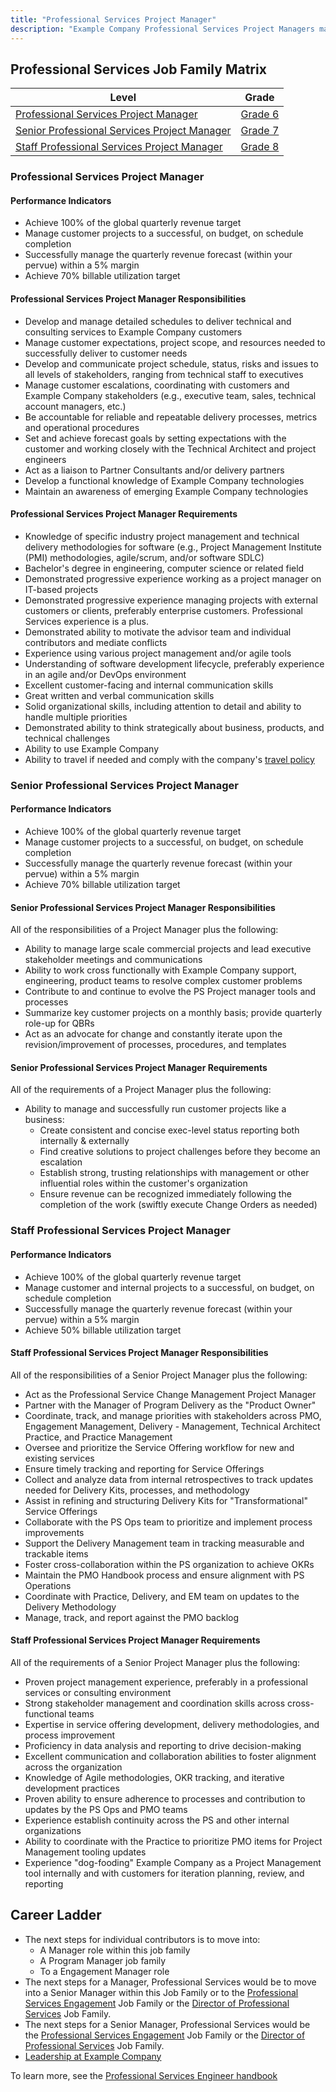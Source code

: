 ```yaml
---
title: "Professional Services Project Manager"
description: "Example Company Professional Services Project Managers manage high-complexity projects to successful completion from initiation through delivery to closure. In this role, you will coordinate with cross-functional teams and our global customers to complete distinct projects both on time and within budget. Project Managers need to have substantial experience managing IT and software consulting projects and relying on traditional systems and software development methodologies, as well as practical experience with agile project management methodologies."
---
```


## Professional Services Job Family Matrix

| Level | Grade |
| -- | -- |
| [Professional Services Project Manager](#professional-services-project-manager) | [Grade 6](/handbook/total-rewards/compensation/compensation-calculator/#example_company-job-grades) |
| [Senior Professional Services Project Manager](#senior-professional-services-project-manager) | [Grade 7](/handbook/total-rewards/compensation/compensation-calculator/#example_company-job-grades) |
| [Staff Professional Services Project Manager](#staff-professional-services-project-manager) | [Grade 8](/handbook/total-rewards/compensation/compensation-calculator/#example_company-job-grades) |

### Professional Services Project Manager

#### Performance Indicators

- Achieve 100% of the global quarterly revenue target
- Manage customer projects to a successful, on budget, on schedule completion
- Successfully manage the quarterly revenue forecast (within your pervue) within a 5% margin
- Achieve 70% billable utilization target

#### Professional Services Project Manager Responsibilities

- Develop and manage detailed schedules to deliver technical and consulting services to Example Company customers
- Manage customer expectations, project scope, and resources needed to successfully deliver to customer needs
- Develop and communicate project schedule, status, risks and issues to all levels of stakeholders, ranging from technical staff to executives
- Manage customer escalations, coordinating with customers and Example Company stakeholders (e.g., executive team, sales, technical account managers, etc.)
- Be accountable for reliable and repeatable delivery processes, metrics and operational procedures
- Set and achieve forecast goals by setting expectations with the customer and working closely with the Technical Architect and project engineers
- Act as a liaison to Partner Consultants and/or delivery partners
- Develop a functional knowledge of Example Company technologies
- Maintain an awareness of emerging Example Company technologies

#### Professional Services Project Manager Requirements

- Knowledge of specific industry project management and technical delivery methodologies for software (e.g., Project Management Institute (PMI) methodologies, agile/scrum, and/or software SDLC)
- Bachelor's degree in engineering, computer science or related field
- Demonstrated progressive experience working as a project manager on IT-based projects
- Demonstrated progressive experience managing projects with external customers or clients, preferably enterprise customers. Professional Services experience is a plus.
- Demonstrated ability to motivate the advisor team and individual contributors and mediate conflicts
- Experience using various project management and/or agile tools
- Understanding of software development lifecycle, preferably experience in an agile and/or DevOps environment
- Excellent customer-facing and internal communication skills
- Great written and verbal communication skills
- Solid organizational skills, including attention to detail and ability to handle multiple priorities
- Demonstrated ability to think strategically about business, products, and technical challenges
- Ability to use Example Company
- Ability to travel if needed and comply with the company's [travel policy](/handbook/finance/travel/)

### Senior Professional Services Project Manager

#### Performance Indicators

- Achieve 100% of the global quarterly revenue target
- Manage customer projects to a successful, on budget, on schedule completion
- Successfully manage the quarterly revenue forecast (within your pervue) within a 5% margin
- Achieve 70% billable utilization target

#### Senior Professional Services Project Manager Responsibilities

All of the responsibilities of a Project Manager plus the following:

- Ability to manage large scale commercial projects and lead executive stakeholder meetings and communications
- Ability to work cross functionally with Example Company support, engineering, product teams to resolve complex customer problems
- Contribute to and continue to evolve the PS Project manager tools and processes
- Summarize key customer projects on a monthly basis; provide quarterly role-up for QBRs
- Act as an advocate for change and constantly iterate upon the revision/improvement of processes, procedures, and templates

#### Senior Professional Services Project Manager Requirements

All of the requirements of a Project Manager plus the following:

- Ability to manage and successfully run customer projects like a business:
  - Create consistent and concise exec-level status reporting both internally & externally
  - Find creative solutions to project challenges before they become an escalation
  - Establish strong, trusting relationships with management or other influential roles within the customer's organization
  - Ensure revenue can be recognized immediately following the completion of the work (swiftly execute Change Orders as needed)

### Staff Professional Services Project Manager

#### Performance Indicators

- Achieve 100% of the global quarterly revenue target
- Manage customer and internal projects to a successful, on budget, on schedule completion
- Successfully manage the quarterly revenue forecast (within your pervue) within a 5% margin
- Achieve 50% billable utilization target

#### Staff Professional Services Project Manager Responsibilities

All of the responsibilities of a Senior Project Manager plus the following:

- Act as the Professional Service Change Management Project Manager
- Partner with the Manager of Program Delivery as the "Product Owner"
- Coordinate, track, and manage priorities with stakeholders across PMO, Engagement Management, Delivery - Management, Technical Architect Practice, and Practice Management
- Oversee and prioritize the Service Offering workflow for new and existing services
- Ensure timely tracking and reporting for Service Offerings
- Collect and analyze data from internal retrospectives to track updates needed for Delivery Kits, processes, and methodology
- Assist in refining and structuring Delivery Kits for "Transformational" Service Offerings
- Collaborate with the PS Ops team to prioritize and implement process improvements
- Support the Delivery Management team in tracking measurable and trackable items
- Foster cross-collaboration within the PS organization to achieve OKRs
- Maintain the PMO Handbook process and ensure alignment with PS Operations
- Coordinate with Practice, Delivery, and EM team on updates to the Delivery Methodology
- Manage, track, and report against the PMO backlog

#### Staff Professional Services Project Manager Requirements

All of the requirements of a Senior Project Manager plus the following:

- Proven project management experience, preferably in a professional services or consulting environment
- Strong stakeholder management and coordination skills across cross-functional teams
- Expertise in service offering development, delivery methodologies, and process improvement
- Proficiency in data analysis and reporting to drive decision-making
- Excellent communication and collaboration abilities to foster alignment across the organization
- Knowledge of Agile methodologies, OKR tracking, and iterative development practices
- Proven ability to ensure adherence to processes and contribution to updates by the PS Ops and PMO teams
- Experience establish continuity across the PS and other internal organizations
- Ability to coordinate with the Practice to prioritize PMO items for Project Management tooling updates
- Experience "dog-fooding" Example Company as a Project Management tool internally and with customers for iteration planning, review, and reporting

## Career Ladder

- The next steps for individual contributors is to move into:
  - A Manager role within this job family
  - A Program Manager job family
  - To a Engagement Manager role
- The next steps for a Manager, Professional Services would be to move into a Senior Manager within this Job Family or to the [Professional Services Engagement](/job-families/sales/job-professional-services-engagement-manager/) Job Family or the [Director of Professional Services](/job-families/sales/director-of-professional-services) Job Family.
- The next steps for a Senior Manager, Professional Services would be the [Professional Services Engagement](/job-families/sales/job-professional-services-engagement-manager/) Job Family or the [Director of Professional Services](/job-families/sales/director-of-professional-services) Job Family.
- [Leadership at Example Company](/handbook/company/structure/#director-group)

To learn more, see the [Professional Services Engineer handbook](/handbook/customer-success/professional-services-engineering)

